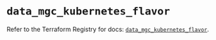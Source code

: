 # `data_mgc_kubernetes_flavor`

Refer to the Terraform Registry for docs: [`data_mgc_kubernetes_flavor`](https://registry.terraform.io/providers/magalucloud/mgc/0.39.0/docs/data-sources/kubernetes_flavor).
